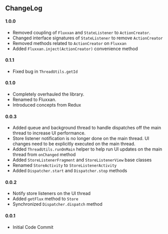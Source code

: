 
## ChangeLog

#### 1.0.0
  - Removed coupling of `Fluxxan` and `StateListener` to `ActionCreator`.
  - Changed interface signatures of `StateListener` to remove `ActionCreator`
  - Removed methods related to `ActionCreator` on `Fluxxan`
  - Added `Fluxxan.inject(ActionCreator)` convenience method

#### 0.1.1
  - Fixed bug in `ThreadUtils.getId`
  
#### 0.1.0
  - Completely overhauled the library.
  - Renamed to Fluxxan.
  - Introduced concepts from Redux

#### 0.0.3
  - Added queue and background thread to handle dispatches off the main thread to increase UI performance.
  - Store listener notification is no longer done on the main thread. UI changes need to be explicitly executed on the main thread.
  - Added `ThreadUtils.runOnMain` helper to help run UI updates on the main thread from `onChanged` method
  - Added `StoreListenerFragment` and `StoreListenerView` base classes
  - Renamed `StoreActivity` to `StoreListenerActivity`
  - Added `Dispatcher.start` and `Dispatcher.stop` methods

#### 0.0.2
  - Notify store listeners on the UI thread
  - Added `getFlux` method to `Store`
  - Synchronized `Dispatcher.dispatch` method

#### 0.0.1
  - Initial Code Commit

